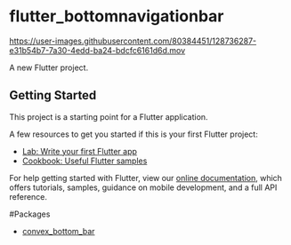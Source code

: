# flutter_bottomnavigationbar

https://user-images.githubusercontent.com/80384451/128736287-e31b54b7-7a30-4edd-ba24-bdcfc6161d6d.mov


A new Flutter project.

## Getting Started

This project is a starting point for a Flutter application.

A few resources to get you started if this is your first Flutter project:

- [Lab: Write your first Flutter app](https://flutter.dev/docs/get-started/codelab)
- [Cookbook: Useful Flutter samples](https://flutter.dev/docs/cookbook)

For help getting started with Flutter, view our
[online documentation](https://flutter.dev/docs), which offers tutorials,
samples, guidance on mobile development, and a full API reference.

#Packages
- [convex_bottom_bar](https://pub.dev/packages/convex_bottom_bar)
